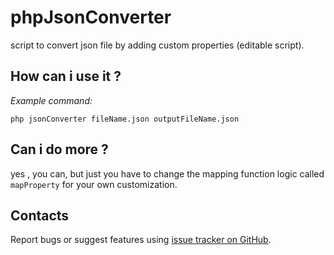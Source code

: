 # phpJsonConverter
script to convert json file by adding custom properties (editable script).
## How can i use it ? 
_Example command:_
```
php jsonConverter fileName.json outputFileName.json
```
## Can i do more ?
yes , you can, but just you have to change the mapping function logic called `mapProperty` for your own customization.

## Contacts
Report bugs or suggest features using [issue tracker on GitHub](https://github.com/sohaieb/phpJsonConverter/issues).
